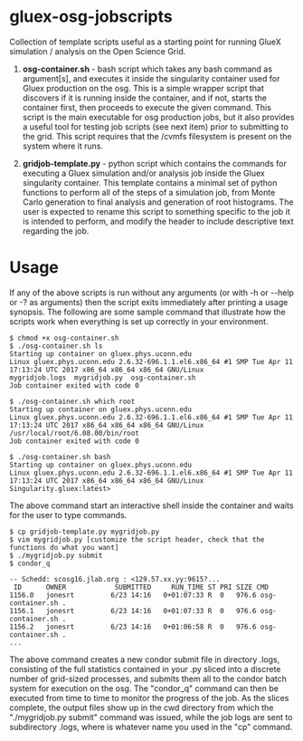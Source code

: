 # gluex-osg-jobscripts
Collection of template scripts useful as a starting point for running GlueX simulation / analysis on the Open Science Grid.

1. **osg-container.sh** - bash script which takes any bash command as argument[s], and executes it inside the singularity container used for Gluex production on the osg. This is a simple wrapper script that discovers if it is running inside the container, and if not, starts the container first, then proceeds to execute the given command. This script is the main executable for osg production jobs, but it also provides a useful tool for testing job scripts (see next item) prior to submitting to the grid. This script requires that the /cvmfs filesystem is present on the system where it runs.

2. **gridjob-template.py** - python script which contains the commands for executing a Gluex simulation and/or analysis job inside the Gluex singularity container. This template contains a minimal set of python functions to perform all of the steps of a simulation job, from Monte Carlo generation to final analysis and generation of root histograms. The user is expected to rename this script to something specific to the job it is intended to perform, and modify the header to include descriptive text regarding the job.

# Usage
If any of the above scripts is run without any arguments (or with -h or --help or -? as arguments) then the script exits immediately after printing a usage synopsis. The following are some sample command that illustrate how the scripts work when everything is set up correctly in your environment.

```
$ chmod +x osg-container.sh
$ ./osg-container.sh ls
Starting up container on gluex.phys.uconn.edu
Linux gluex.phys.uconn.edu 2.6.32-696.1.1.el6.x86_64 #1 SMP Tue Apr 11 17:13:24 UTC 2017 x86_64 x86_64 x86_64 GNU/Linux
mygridjob.logs  mygridjob.py  osg-container.sh
Job container exited with code 0
```

```
$ ./osg-container.sh which root
Starting up container on gluex.phys.uconn.edu
Linux gluex.phys.uconn.edu 2.6.32-696.1.1.el6.x86_64 #1 SMP Tue Apr 11 17:13:24 UTC 2017 x86_64 x86_64 x86_64 GNU/Linux
/usr/local/root/6.08.00/bin/root
Job container exited with code 0
```

```
$ ./osg-container.sh bash
Starting up container on gluex.phys.uconn.edu
Linux gluex.phys.uconn.edu 2.6.32-696.1.1.el6.x86_64 #1 SMP Tue Apr 11 17:13:24 UTC 2017 x86_64 x86_64 x86_64 GNU/Linux
Singularity.gluex:latest> 
```

The above command start an interactive shell inside the container and waits for the user to type commands.

```
$ cp gridjob-template.py mygridjob.py
$ vim mygridjob.py [customize the script header, check that the functions do what you want]
$ ./mygridjob.py submit
$ condor_q

-- Schedd: scosg16.jlab.org : <129.57.xx.yy:9615?...
 ID      OWNER            SUBMITTED     RUN_TIME ST PRI SIZE CMD               
1156.0   jonesrt         6/23 14:16   0+01:07:33 R  0   976.6 osg-container.sh .
1156.1   jonesrt         6/23 14:16   0+01:07:33 R  0   976.6 osg-container.sh .
1156.2   jonesrt         6/23 14:16   0+01:06:58 R  0   976.6 osg-container.sh .
...
```

The above command creates a new condor submit file in directory <mygridjob>.logs, consisting of the full statistics contained in your <mygridjob>.py sliced into a discrete number of grid-sized processes, and submits them all to the condor batch system for execution on the osg. The "condor_q" command can then be executed from time to time to monitor the progress of the job. As the slices complete, the output files show up in the cwd directory from which the "./mygridjob.py submit" command was issued, while the job logs are sent to subdirectory <mygridjob>.logs, where <mygridjob> is whatever name you used in the "cp" command.
